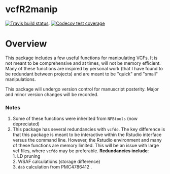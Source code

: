 # vcfR2manip
  [![Travis build status](https://travis-ci.org/IDEELResearch/vcfR2manip.svg?branch=master)](https://travis-ci.org/IDEELResearch/vcfRmanip). 
 [![Codecov test coverage](https://codecov.io/gh/IDEELResearch/vcfR2manip/branch/master/graph/badge.svg)](https://codecov.io/gh/IDEELResearch/vcfRmanip?branch=master)

# Overview 
This package includes a few useful functions for manipulating VCFs. It is not meant to be comprehensive and at times, will not be memory efficient. Many of these functions are inspired by personal work (that I have found to be redundant between projects) and are meant to be "quick" and "small" manipulations.

This package will undergo version control for manuscript posterity. Major and minor version changes will be recorded.

### Notes

  1.  Some of these functions were inherited from `NFBtools` (now depreciated)
  2. This package has several redundancies with `vcfdo`. The key difference is that this package is meant to be interactive within the Rstudio interface versus the command line. However, the Rstudio environment and many of these functions are memory limited. This will be an issue with large vcf files, where `vcfdo` may be preferable. **Redundancies include**:   
  	1. LD pruning  
  	2. WSAF calculations (storage difference)   
  	3. `dab` calculation from PMC4786412 .  
